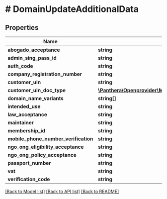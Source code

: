# # DomainUpdateAdditionalData

## Properties

Name | Type | Description | Notes
------------ | ------------- | ------------- | -------------
**abogado_acceptance** | **string** |  | [optional]
**admin_sing_pass_id** | **string** |  | [optional]
**auth_code** | **string** |  | [optional]
**company_registration_number** | **string** |  | [optional]
**customer_uin** | **string** |  | [optional]
**customer_uin_doc_type** | [**\Panthera\Openprovider\Model\DomainUINDocumentType**](DomainUINDocumentType.md) |  | [optional]
**domain_name_variants** | **string[]** |  | [optional]
**intended_use** | **string** |  | [optional]
**law_acceptance** | **string** |  | [optional]
**maintainer** | **string** |  | [optional]
**membership_id** | **string** |  | [optional]
**mobile_phone_number_verification** | **string** |  | [optional]
**ngo_ong_eligibility_acceptance** | **string** |  | [optional]
**ngo_ong_policy_acceptance** | **string** |  | [optional]
**passport_number** | **string** |  | [optional]
**vat** | **string** |  | [optional]
**verification_code** | **string** |  | [optional]

[[Back to Model list]](../../README.md#models) [[Back to API list]](../../README.md#endpoints) [[Back to README]](../../README.md)
